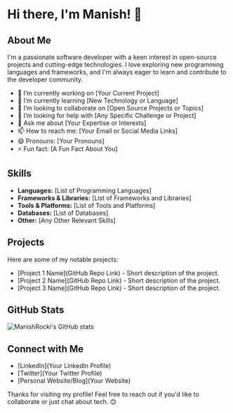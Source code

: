 # Hi there, I'm Manish! 👋

## About Me
I'm a passionate software developer with a keen interest in open-source projects and cutting-edge technologies. I love exploring new programming languages and frameworks, and I'm always eager to learn and contribute to the developer community.

- 🔭 I’m currently working on [Your Current Project]
- 🌱 I’m currently learning [New Technology or Language]
- 👯 I’m looking to collaborate on [Open Source Projects or Topics]
- 🤔 I’m looking for help with [Any Specific Challenge or Project]
- 💬 Ask me about [Your Expertise or Interests]
- 📫 How to reach me: [Your Email or Social Media Links]
- 😄 Pronouns: [Your Pronouns]
- ⚡ Fun fact: [A Fun Fact About You]

## Skills
- **Languages:** [List of Programming Languages]
- **Frameworks & Libraries:** [List of Frameworks and Libraries]
- **Tools & Platforms:** [List of Tools and Platforms]
- **Databases:** [List of Databases]
- **Other:** [Any Other Relevant Skills]

## Projects
Here are some of my notable projects:

- [Project 1 Name](GitHub Repo Link) - Short description of the project.
- [Project 2 Name](GitHub Repo Link) - Short description of the project.
- [Project 3 Name](GitHub Repo Link) - Short description of the project.

## GitHub Stats
![ManishRocki's GitHub stats](https://github-readme-stats.vercel.app/api?username=ManishRocki&show_icons=true&theme=radical)

## Connect with Me
- [LinkedIn](Your LinkedIn Profile)
- [Twitter](Your Twitter Profile)
- [Personal Website/Blog](Your Website)

Thanks for visiting my profile! Feel free to reach out if you'd like to collaborate or just chat about tech. 😊

